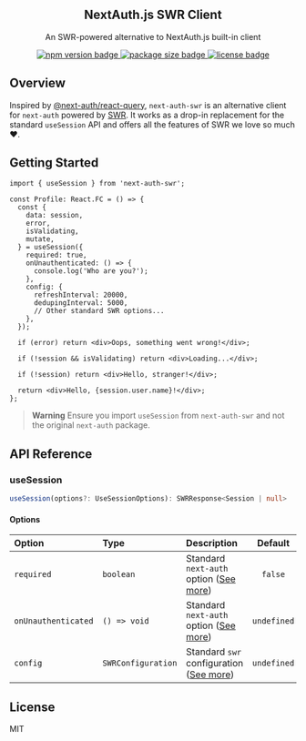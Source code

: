 <p align="center">
  <h2 align="center">NextAuth.js SWR Client</h2>
  <p align="center">An SWR-powered alternative to NextAuth.js built-in client</p>
  <p align="center">
    <a aria-label="NPM version" href="https://www.npmjs.com/package/next-auth-swr">
      <img alt="npm version badge" src="https://badgen.net/npm/v/next-auth-swr">
    </a>
    <a aria-label="Package size" href="https://bundlephobia.com/package/next-auth-swr">
      <img alt="package size badge" src="https://badgen.net/bundlephobia/minzip/next-auth-swr">
    </a>
    <a aria-label="License" href="https://github.com/jozefhruska/next-auth-swr/blob/main/LICENSE">
      <img alt="license badge" src="https://badgen.net/npm/license/next-auth-swr">
    </a>
  </p>
</p>

## Overview

Inspired by [@next-auth/react-query](https://github.com/nextauthjs/react-query), `next-auth-swr` is an alternative client for `next-auth` powered by [SWR](https://github.com/vercel/swr). It works as a drop-in replacement for the standard `useSession` API and offers all the features of SWR we love so much ❤️️.

## Getting Started

```tsx
import { useSession } from 'next-auth-swr';

const Profile: React.FC = () => {
  const {
    data: session,
    error,
    isValidating,
    mutate,
  } = useSession({
    required: true,
    onUnauthenticated: () => {
      console.log('Who are you?');
    },
    config: {
      refreshInterval: 20000,
      dedupingInterval: 5000,
      // Other standard SWR options...
    },
  });

  if (error) return <div>Oops, something went wrong!</div>;

  if (!session && isValidating) return <div>Loading...</div>;

  if (!session) return <div>Hello, stranger!</div>;

  return <div>Hello, {session.user.name}!</div>;
};
```

> **Warning**
> Ensure you import `useSession` from `next-auth-swr` and not the original `next-auth` package.

## API Reference

### useSession

```ts
useSession(options?: UseSessionOptions): SWRResponse<Session | null>
```

#### Options

| Option              | Type               | Description                                                                                               |   Default   |
|:--------------------|:-------------------|:----------------------------------------------------------------------------------------------------------|:-----------:|
| `required`          | `boolean`          | Standard `next-auth` option ([See more](https://next-auth.js.org/getting-started/client#require-session)) |   `false`   |
| `onUnauthenticated` | `() => void`       | Standard `next-auth` option ([See more](https://next-auth.js.org/getting-started/client#require-session)) | `undefined` |
| `config`            | `SWRConfiguration` | Standard `swr` configuration ([See more](https://swr.vercel.app/docs/options))                            | `undefined` |

## License

MIT
